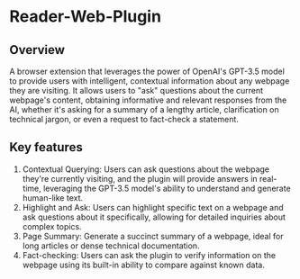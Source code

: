 # Reader-Web-Plugin

## Overview

A browser extension that leverages the power of OpenAI's GPT-3.5 model to provide users with intelligent, contextual information about any webpage they are visiting.
It allows users to "ask" questions about the current webpage's content, obtaining informative and relevant responses from the AI, whether it's asking for a summary of a lengthy article, clarification on technical jargon, or even a request to fact-check a statement.

## Key features

1. Contextual Querying: Users can ask questions about the webpage they're currently visiting, and the plugin will provide answers in real-time, leveraging the GPT-3.5 model's ability to understand and generate human-like text.
2. Highlight and Ask: Users can highlight specific text on a webpage and ask questions about it specifically, allowing for detailed inquiries about complex topics.
3. Page Summary: Generate a succinct summary of a webpage, ideal for long articles or dense technical documentation.
4. Fact-checking: Users can ask the plugin to verify information on the webpage using its built-in ability to compare against known data.